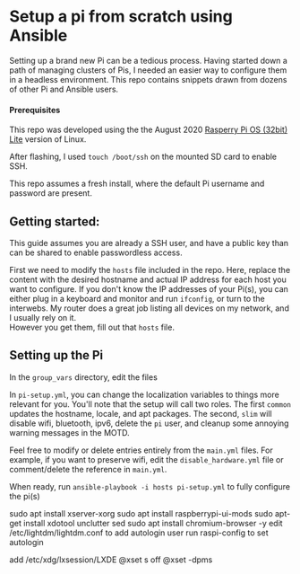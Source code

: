 # Setup a pi from scratch using Ansible
Setting up a brand new Pi can be a tedious process.  Having started down a path of managing clusters of Pis, 
I needed an easier way to configure them in a headless environment.  This repo contains snippets drawn from
dozens of other Pi and Ansible users.

#### Prerequisites
This repo was
developed using the the August 2020 [Rasperry Pi OS (32bit) Lite](https://www.raspberrypi.org/downloads/raspberry-pi-os/) version of Linux.

After flashing, I used `touch /boot/ssh` on the mounted SD card to enable SSH.  

This repo assumes a fresh install, where the default Pi username and password are present.


## Getting started: 
This guide assumes you are already a SSH user, and have a public key than can be shared to enable passwordless access.

First we need to modify the `hosts` file included in the repo.  Here, replace the content with 
the desired hostname and actual IP address for each host you want to configure.  If you don't know the IP
addresses of your Pi(s), you can either plug in a keyboard and monitor and run `ifconfig`, or turn to 
the interwebs.  My router does a great job listing all devices on my network, and I usually rely on it.  
However you get them, fill out that `hosts` file.

## Setting up the Pi
In the `group_vars` directory, edit the files 

In `pi-setup.yml`, you can change the localization variables to things more relevant for you.  You'll note that
the setup will call two roles. The first `common` updates the hostname, locale, and apt packages.  The second, 
`slim` will disable wifi, bluetooth, ipv6, delete the `pi` user, and cleanup some annoying warning messages
in the MOTD.

Feel free to modify or delete entries entirely from the `main.yml` files. For example, if you want to preserve
wifi, edit the `disable_hardware.yml` file or comment/delete the reference in `main.yml`.

When ready, run `ansible-playbook -i hosts pi-setup.yml` to fully configure the pi(s)


sudo apt install xserver-xorg
sudo apt install raspberrypi-ui-mods
sudo apt-get install xdotool unclutter sed
sudo apt install chromium-browser -y
edit /etc/lightdm/lightdm.conf to add autologin user
run raspi-config to set autologin

add
/etc/xdg/lxsession/LXDE
@xset s off 
@xset -dpms

